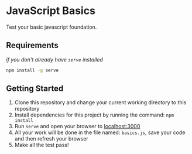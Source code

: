 # JavaScript Basics

Test your basic javascript foundation.

## Requirements

_if you don't already have `serve` installed_

```sh
npm install -g serve
```

## Getting Started
1. Clone this repository and change your current working directory to this repository
1. Install dependencies for this project by running the command: `npm install`
1. Run `serve` and open your browser to [localhost:3000](http://127.0.0.1:3000/)
1. All your work will be done in the file named: `basics.js`, save your code and then refresh your browser
1. Make all the test pass!
